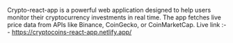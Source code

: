 Crypto-react-app is a powerful web application designed to help users monitor their cryptocurrency investments in real time. The app fetches live price data from APIs like Binance, CoinGecko, or CoinMarketCap. 
Live link :-- https://cryptocoins-react-app.netlify.app/
